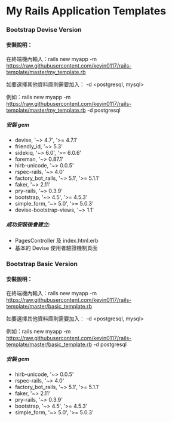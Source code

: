 # My Rails Application Templates

### Bootstrap Devise Version

#### 安裝說明：
在終端機內輸入：rails new myapp -m https://raw.githubusercontent.com/kevin0117/rails-template/master/my_template.rb

如要選擇其他資料庫則需要加入： -d <postgresql, mysql>

例如：rails new myapp -m https://raw.githubusercontent.com/kevin0117/rails-template/master/my_template.rb -d postgresql

##### 安裝 gem
  - devise, '~> 4.7', '>= 4.7.1'
  - friendly_id, '~> 5.3'
  - sidekiq, '~> 6.0', '>= 6.0.6'
  - foreman, '~> 0.87.1'
  - hirb-unicode, '~> 0.0.5'
  - rspec-rails, '~> 4.0'
  - factory_bot_rails, '~> 5.1', '>= 5.1.1'
  - faker, '~> 2.11'
  - pry-rails, '~> 0.3.9'
  - bootstrap, '~> 4.5', '>= 4.5.3'
  - simple_form, '~> 5.0', '>= 5.0.3'
  - devise-bootstrap-views, '~> 1.1'

##### 成功安裝後會建立:
- PagesController 及 index.html.erb
- 基本的 Devise 使用者驗證機制頁面



### Bootstrap Basic Version

#### 安裝說明：
在終端機內輸入：rails new myapp -m https://raw.githubusercontent.com/kevin0117/rails-template/master/basic_template.rb

如要選擇其他資料庫則需要加入： -d <postgresql, mysql>

例如：rails new myapp -m https://raw.githubusercontent.com/kevin0117/rails-template/master/basic_template.rb -d postgresql

##### 安裝 gem
  - hirb-unicode, '~> 0.0.5'
  - rspec-rails, '~> 4.0'
  - factory_bot_rails, '~> 5.1', '>= 5.1.1'
  - faker, '~> 2.11'
  - pry-rails, '~> 0.3.9'
  - bootstrap, '~> 4.5', '>= 4.5.3'
  - simple_form, '~> 5.0', '>= 5.0.3'
